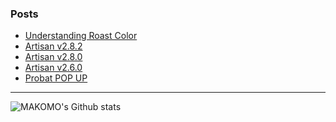 ### Posts

<!-- BLOG-POST-LIST:START -->
- [Understanding Roast Color](https://artisan-roasterscope.blogspot.com/2023/03/understanding-roast-color.html)
- [Artisan v2.8.2](https://artisan-roasterscope.blogspot.com/2022/12/artisan-v282.html)
- [Artisan v2.8.0](https://artisan-roasterscope.blogspot.com/2022/10/artisan-v280.html)
- [Artisan v2.6.0](https://artisan-roasterscope.blogspot.com/2022/03/artisan-v260.html)
- [Probat POP UP](https://artisan-roasterscope.blogspot.com/2022/03/probat-pop-up.html)
<!-- BLOG-POST-LIST:END -->

---

<img align="left" alt="MAKOMO's Github stats" src="https://github-readme-stats.vercel.app/api?username=MAKOMO&show_icons=true&hide_border=true&count_private=true" />
